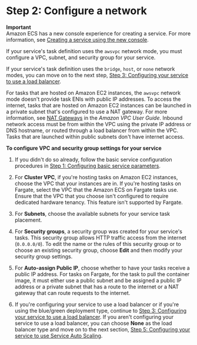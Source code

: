 # Step 2: Configure a network<a name="service-configure-network"></a>

**Important**  
Amazon ECS has a new console experience for creating a service\. For more information, see [Creating a service using the new console](create-service-console-v2.md)\.

If your service's task definition uses the `awsvpc` network mode, you must configure a VPC, subnet, and security group for your service\.

If your service's task definition uses the `bridge`, `host`, or `none` network modes, you can move on to the next step, [Step 3: Configuring your service to use a load balancer](service-create-loadbalancer.md)\.

For tasks that are hosted on Amazon EC2 instances, the `awsvpc` network mode doesn't provide task ENIs with public IP addresses\. To access the internet, tasks that are hosted on Amazon EC2 instances can be launched in a private subnet that's configured to use a NAT gateway\. For more information, see [NAT Gateways](https://docs.aws.amazon.com/vpc/latest/userguide/vpc-nat-gateway.html) in the *Amazon VPC User Guide*\. Inbound network access must be from within the VPC using the private IP address or DNS hostname, or routed through a load balancer from within the VPC\. Tasks that are launched within public subnets don't have internet access\.

**To configure VPC and security group settings for your service**

1. If you didn't do so already, follow the basic service configuration procedures in [Step 1: Configuring basic service parameters](basic-service-params.md)\.

1. For **Cluster VPC**, if you're hosting tasks on Amazon EC2 instances, choose the VPC that your instances are in\. If you're hosting tasks on Fargate, select the VPC that the Amazon ECS on Fargate tasks use\. Ensure that the VPC that you choose isn't configured to require dedicated hardware tenancy\. This feature isn't supported by Fargate\.

1. For **Subnets**, choose the available subnets for your service task placement\.

1. For **Security groups**, a security group was created for your service's tasks\. This security group allows HTTP traffic access from the internet \(`0.0.0.0/0`\)\. To edit the name or the rules of this security group or to choose an existing security group, choose **Edit** and then modify your security group settings\.

1. For **Auto\-assign Public IP**, choose whether to have your tasks receive a public IP address\. For tasks on Fargate, for the task to pull the container image, it must either use a public subnet and be assigned a public IP address or a private subnet that has a route to the internet or a NAT gateway that can route requests to the internet\.

1. If you're configuring your service to use a load balancer or if you're using the blue/green deployment type, continue to [Step 3: Configuring your service to use a load balancer](service-create-loadbalancer.md)\. If you aren't configuring your service to use a load balancer, you can choose **None** as the load balancer type and move on to the next section, [Step 5: Configuring your service to use Service Auto Scaling](service-configure-auto-scaling.md)\.